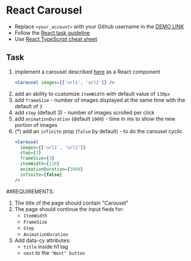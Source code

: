 # React Carousel
- Replace `<your_account>` with your Github username in the [DEMO LINK](https://mykhailoyanush.github.io/react_carousel/)
- Follow the [React task guideline](https://github.com/mate-academy/react_task-guideline#react-tasks-guideline)
- Use [React TypeScript cheat sheet](https://mate-academy.github.io/fe-program/js/extra/react-typescript)

## Task
1. implement a carousel described [here](https://github.com/mate-academy/dom_carousel) as a React component
    ```jsx harmony
    <Carousel images={['url1', 'url2']} />
    ```
2. add an ability to customize `itemWidth` with default value of `130px`
3. add `frameSize` - number of images displayed at the same time with the default of `3`
4. add `step` (default 3) - number of images scrolled per click
5. add `animationDuration` (default `1000`) - time in ms to show the new portion of images
6. (*) add an `infinite` prop (`false` by default) - to do the carousel cyclic
    ```jsx harmony
    <Carousel
      images={['url1', 'url2']}
      step={3}
      frameSize={3}
      itemWidth={130}
      animationDuration={1000}
      infinite={false}
    />
    ```
##REQUIREMENTS:
1. The title of the page should contain "Carousel"
2. The page should continue the input fieds for:
   - `ItemWidth`
   - `FrameSize`
   - `Step`
   - `AnimationDuration`
3. Add data-cy attributes:
   - `title` inside h1 tag
   - `next` to the `"Next" button`

